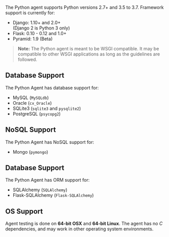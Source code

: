 <!-- 
title: "Supported Technologies"
description: "List of supported technologies"
tags: "installation Python agent frameworks support troubleshooting package"
-->

The Python agent supports Python versions 2.7+ and 3.5 to 3.7. Framework support is currently for:

* Django:  1.10+ and 2.0+ <br> (Django 2 is Python 3 only)
* Flask:   0.10 - 0.12 and 1.0+ 
* Pyramid: 1.9 (Beta)

>**Note:** The Python agent is meant to be WSGI compatible. It may be compatible to other WSGI applications as long as the guidelines are followed.


## Database Support

The Python Agent has database support for:
 
* MySQL (`MySQLdb`)
* Oracle (`cx_Oracle`)
* SQLite3 (`sqlite3` and `pysqlite2`)
* PostgreSQL (`psycopg2`)

## NoSQL Support

The Python Agent has NoSQL support for:

* Mongo (`pymongo`)

## Database Support

The Python Agent has ORM support for:
 
* SQLAlchemy (`SQLAlchemy`)
* Flask-SQLAlchemy (`Flask-SQLAlchemy`)

## OS Support

Agent testing is done on **64-bit OSX** and **64-bit Linux**. The agent has no *C* dependencies, and may work in other operating system environments.


